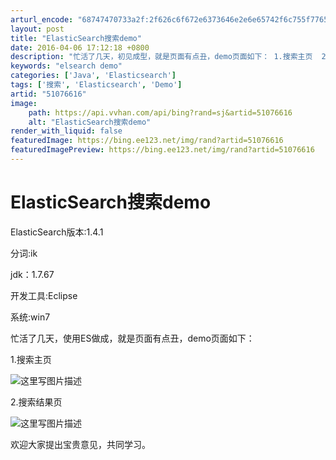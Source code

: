 ```yaml
---
arturl_encode: "68747470733a2f:2f626c6f672e6373646e2e6e65742f6c755f7765695f776569:2f61727469636c652f64657461696c732f3531303736363136"
layout: post
title: "ElasticSearch搜索demo"
date: 2016-04-06 17:12:18 +0800
description: "忙活了几天，初见成型，就是页面有点丑，demo页面如下： 1.搜索主页  2.搜索结果页  欢迎大家"
keywords: "elsearch demo"
categories: ['Java', 'Elasticsearch']
tags: ['搜索', 'Elasticsearch', 'Demo']
artid: "51076616"
image:
    path: https://api.vvhan.com/api/bing?rand=sj&artid=51076616
    alt: "ElasticSearch搜索demo"
render_with_liquid: false
featuredImage: https://bing.ee123.net/img/rand?artid=51076616
featuredImagePreview: https://bing.ee123.net/img/rand?artid=51076616
---
```


# ElasticSearch搜索demo

ElasticSearch版本:1.4.1
  
分词:ik
  
jdk：1.7.67
  
开发工具:Eclipse
  
系统:win7

忙活了几天，使用ES做成，就是页面有点丑，demo页面如下：
  
1.搜索主页
  
![这里写图片描述](https://img-blog.csdn.net/20160406170406948)
  
2.搜索结果页
  
![这里写图片描述](https://img-blog.csdn.net/20160406170457871)
  
欢迎大家提出宝贵意见，共同学习。